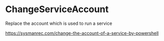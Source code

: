 # ChangeServiceAccount
Replace the account which is used to run a service

https://sysmanrec.com/change-the-account-of-a-service-by-powershell

